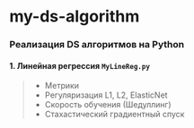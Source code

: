 # my-ds-algorithm
### Реализация DS алгоритмов на Python

#### 1. Линейная регрессия `MyLineReg.py`
> * Метрики
> * Регуляризация L1, L2, ElasticNet
> * Скорость обучения (Шедуллинг)
> * Стахастический градиентный спуск
